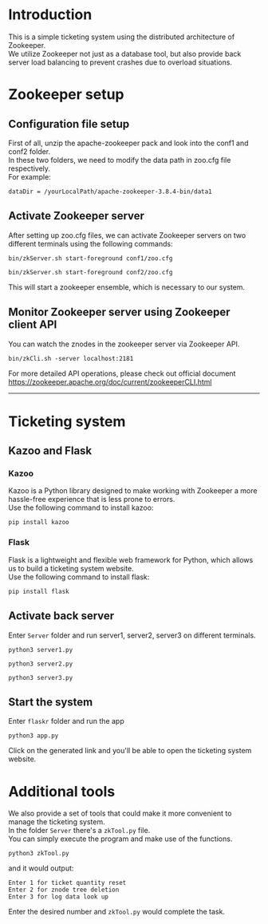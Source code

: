 # Introduction
This is a simple ticketing system using the distributed architecture of Zookeeper. <br />
We utilize Zookeeper not just as a database tool, but also provide back server load balancing to prevent crashes due to overload situations. 
<br />
# Zookeeper setup
## Configuration file setup
First of all, unzip the apache-zookeeper pack and look into the conf1 and conf2 folder. <br />
In these two folders, we need to modify the data path in zoo.cfg file respectively. <br />
For example:
```
dataDir = /yourLocalPath/apache-zookeeper-3.8.4-bin/data1
```

## Activate Zookeeper server
After setting up zoo.cfg files, we can activate Zookeeper servers on two different terminals using the following commands: 

```
bin/zkServer.sh start-foreground conf1/zoo.cfg
```

```
bin/zkServer.sh start-foreground conf2/zoo.cfg
```
This will start a zookeeper ensemble, which is necessary to our system.

## Monitor Zookeeper server using Zookeeper client API
You can watch the znodes in the zookeeper server via Zookeeper API.
```
bin/zkCli.sh -server localhost:2181
```
For more detailed API operations, please check out official document https://zookeeper.apache.org/doc/current/zookeeperCLI.html

---

# Ticketing system
## Kazoo and Flask
### Kazoo
Kazoo is a Python library designed to make working with Zookeeper a more hassle-free experience that is less prone to errors. <br />
Use the following command to install kazoo:
```
pip install kazoo
```

### Flask
Flask is a lightweight and flexible web framework for Python, which allows us to build a ticketing system website. <br />
Use the following command to install flask:
```
pip install flask
```

## Activate back server
Enter ```Server``` folder and run server1, server2, server3 on different terminals.
```
python3 server1.py 
```
```
python3 server2.py
```
```
python3 server3.py 
```
## Start the system
Enter ```flaskr``` folder and run the app
```
python3 app.py
```
Click on the generated link and you'll be able to open the ticketing system website.

# Additional tools
We also provide a set of tools that could make it more convenient to manage the ticketing system. <br />
In the folder ```Server``` there's a ```zkTool.py``` file. <br />
You can simply execute the program and make use of the functions.
```
python3 zkTool.py
```
and it would output:
```
Enter 1 for ticket quantity reset
Enter 2 for znode tree deletion   
Enter 3 for log data look up
```
Enter the desired number and ```zkTool.py``` would complete the task.